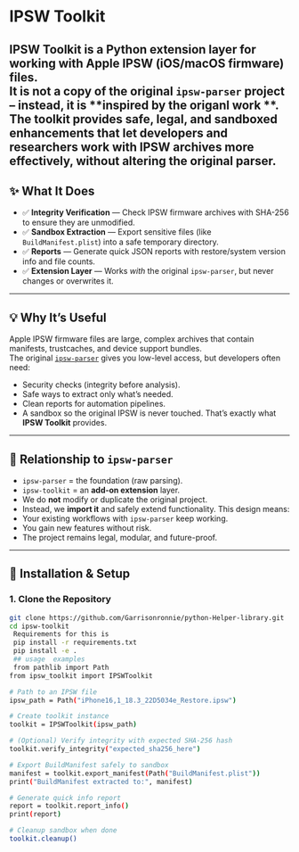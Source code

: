 # IPSW Toolkit
**IPSW Toolkit** is a Python extension layer for working with Apple IPSW (iOS/macOS firmware) files.  
It is **not a copy of the original `ipsw-parser` project** – instead, it is **inspired by the origanl work **.  
The toolkit provides safe, legal, and sandboxed enhancements that let developers and researchers work with IPSW archives more effectively,
without altering the original parser.  
---
## ✨ What It Does
- ✅ **Integrity Verification** — Check IPSW firmware archives with SHA-256 to ensure they are unmodified.  
- ✅ **Sandbox Extraction** — Export sensitive files (like `BuildManifest.plist`) into a safe temporary directory.  
- ✅ **Reports** — Generate quick JSON reports with restore/system version info and file counts.  
- ✅ **Extension Layer** — Works *with* the original `ipsw-parser`, but never changes or overwrites it.  
---
## 💡 Why It’s Useful
Apple IPSW firmware files are large, complex archives that contain manifests, trustcaches, and device support bundles.  
The original [`ipsw-parser`](https://github.com/blacktop/ipsw) gives you low-level access, but developers often need:  
- Security checks (integrity before analysis).
- Safe ways to extract only what’s needed.
- Clean reports for automation pipelines.
- A sandbox so the original IPSW is never touched.
That’s exactly what **IPSW Toolkit** provides.
---
## 🔗 Relationship to `ipsw-parser`
- `ipsw-parser` = the foundation (raw parsing).
- `ipsw-toolkit` = an **add-on extension** layer.
- We do **not** modify or duplicate the original project.
- Instead, we **import it** and safely extend functionality.
This design means:
- Your existing workflows with `ipsw-parser` keep working.
- You gain new features without risk.
- The project remains legal, modular, and future-proof.
---
## 🚀 Installation & Setup
### 1. Clone the Repository
```bash
git clone https://github.com/Garrisonronnie/python-Helper-library.git
cd ipsw-toolkit
 Requirements for this is 
 pip install -r requirements.txt
 pip install -e .
 ## usage  examples 
 from pathlib import Path
from ipsw_toolkit import IPSWToolkit

# Path to an IPSW file
ipsw_path = Path("iPhone16,1_18.3_22D5034e_Restore.ipsw")

# Create toolkit instance
toolkit = IPSWToolkit(ipsw_path)

# (Optional) Verify integrity with expected SHA-256 hash
toolkit.verify_integrity("expected_sha256_here")

# Export BuildManifest safely to sandbox
manifest = toolkit.export_manifest(Path("BuildManifest.plist"))
print("BuildManifest extracted to:", manifest)

# Generate quick info report
report = toolkit.report_info()
print(report)

# Cleanup sandbox when done
toolkit.cleanup()
